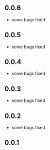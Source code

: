 ## 0.0.6
* some bugs fixed

## 0.0.5
* some bugs fixed

## 0.0.4
* some bugs fixed

## 0.0.3
* some bugs fixed

## 0.0.2
* some bugs fixed

## 0.0.1


